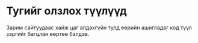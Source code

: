 # Тугийг олзлох түүлүүд

Зарим сайтуудаас хайж цаг алдахгүйн тулд өөрийн ашигладаг код түүл зэргийг багцлан өөртөө бэлдэв.
